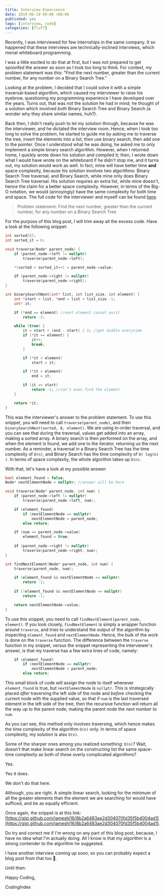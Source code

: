 ```yaml
---
title: Interview Experience
date: 2019-06-19 09:00 +08:00
published: yes
tags: [interview, code]
categories: [fluff]
---
```


Recently, I was interviewed for few internships in the same company. It so happened that these interviews are technically-inclined interviews, which menat whiteboard programming.

I was a little excited to do that at first, but I was not prepared to get spoonfed the answer as soon as I took too long to think. For context, my problem statement was this: "Find the next number, greater than the current number, for any number on a Binary Search Tree."

Looking at the problem, I decided that I could solve it with a simple traversal-based algorithm, which caused my interviewer to raise his eyebrow, questioning my programming experience I have developed over the years. Turns out, that was not the solution he had in mind; he thought of a solution which involved _both_ Binary Search Tree and Binary Search (a wonder why they share similar names, huh?).

Back then, I didn't really push to let my solution through, because he was the interviewer, and he dictated the interview room. Hence, when I took too long to solve the problem, he started to guide me by asking me to traverse the tree, insert the elements into a list, then use binary search, then add one to the pointer. Once I understood what he was doing, he asked me to only implement a simple binary search algorithm. However, when I returned home, I quickly wrote down his solution and compiled it; then, I wrote down what I would have wrote on the whiteboard if he didn't stop me, and it turns out, my solution would work as well. In fact, mine will have better time **and** space complexity, because his solution involves two algorithms: Binary Search Tree traversal, and Binary Search, while mine only does Binary Search Tree traversal. His solution requires an extra list, while mine doesn't, hence the claim for a better space complexity. However, in terms of the Big-O notation, we would (annoyingly) have the same complexity for both time and space. The full code for the interviewer and myself can be found [here](https://gist.github.com/jameshi16/8b2a6483ae2d304070fd35f5b4004ad1).

> Problem statement: Find the next number, greater than the current number, for any number on a Binary Search Tree

For the purposs of this blog post, I will trim away all the excess code. Have a look at the following snippet:
```cpp
int sorted[8];
int sorted_it = 0;

void traverse(Node* parent_node) {
	if (parent_node->left != nullptr)
		traverse(parent_node->left);

	*(sorted + sorted_it++) = parent_node->value;

	if (parent_node->right != nullptr)
		traverse(parent_node->right);
}

int binarySearchNext(int* list, int list_size, int element) {
	int *start = list, *end = list + list_size -1; 
	int* it;

	if (*end == element) //next element cannot exist
		return -2;

	while (true) {
		it = start + (end - start) / 2; //get middle everytime
		if (*it == element) {
			it++;
			break;
		}	

		if (*it < element)
			start = it;

		if (*it > element)
			end = it;

		if (it == start)
			return -1; //can't even find the element
	}

	return *it;
}
```
This was the interviewer's answer to the problem statement. To use this snippet, you will need to call `traverse(parent_node)`, and then `binarySearchNext(sorted, 8, element)`. We are using in-order traversal, and you can see that during the traversal, values get added into an array, making a sorted array. A binary search is then performed on the array, and when the element is found, we add one to the iterator, returning us the next number. As a reminder, a traversal in a Binary Search Tree has the time complexity of `O(n)`, and Binary Search has the time complexity of `O( log(n) )`. In terms of space complexity, the whole algorithm takes up `O(n)`.

With that, let's have a look at my possible answer:
```cpp
bool element_found = false;
Node* nextElementNode = nullptr; //answer will be here 

void traverse(Node* parent_node, int num) {
	if (parent_node->left != nullptr)
		traverse(parent_node->left, num);

	if (element_found)
		if (nextElementNode == nullptr)
			nextElementNode = parent_node;
		else return;

	if (num == parent_node->value)
		element_found = true;
	
	if (parent_node->right != nullptr)
		traverse(parent_node->right, num);
}

int findNextElement(Node* parent_node, int num) {
	traverse(parent_node, num);

	if (element_found && nextElementNode == nullptr)
		return -2;
	
	if (!element_found && nextElementNode == nullptr)
		return -1;

	return nextElementNode->value;
}
```

To use this snippet, you need to call `findNextElement(parent_node, element)`. If you look closely, `findNextElement` is simply a wrapper function around `traverse`, and tries to understand the output of the algorithm by inspecting `element_found` and `nextElementNode`. Hence, the bulk of the work is done on the `traverse` function. The difference between the `traverse` function in my snippet, versus the snippet representing the interviewer's answer, is that my traverse has a few extra lines of code, namely:
```cpp
	if (element_found)
		if (nextElementNode == nullptr)
			nextElementNode = parent_node;
		else return;
```
This small block of code will assign the node to itself whenever `element_found` is true, but `nextElementNode` is `nullptr`. This is strategically placed _after_ traversing the left side of the node and _before_ checking the current node with the supplied value, so that if `num` is the last traversed element in the left side of the tree, then the recursive function will return all the way up to the parent node, making the parent node the next number to `num`.

As you can see, this method only involves traversing, which hence makes the time complexity of the algorithm `O(n)` only. In terms of space complexity, my solution is also `O(n)`.

Some of the sharper ones among you realized something: `O(n)`? Wait, doesn't that make linear search on the constructing list the same space-time complexity as both of these overly complicated algorithms?

Yes.

Yes it does.

We don't do that here.

Although, you are right. A simple linear search, looking for the minimum of all the greater elements than the element we are searching for would have sufficed, and be as equally efficient.

Once again, the snippet is at this link: [https://gist.github.com/jameshi16/8b2a6483ae2d304070fd35f5b4004ad1](https://gist.github.com/jameshi16/8b2a6483ae2d304070fd35f5b4004ad1).

Do try and correct me if I'm wrong on any part of this blog post, because, I have no idea what I'm actually doing. All I know is that my algorithm is a strong contender to the algorithm he suggested.

I have another interview coming up soon, so you can probably expect a blog post from that too :new_moon_with_face:.

Until then:

Happy Coding,

CodingIndex 
